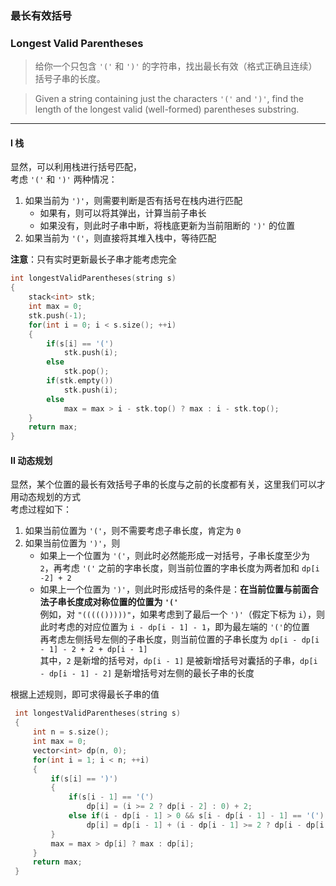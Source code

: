 ### 最长有效括号
### Longest Valid Parentheses

> 给你一个只包含 `'('` 和 `')'` 的字符串，找出最长有效（格式正确且连续）括号子串的长度。  

> Given a string containing just the characters `'('` and `')'`, find the length of the longest valid (well-formed) parentheses substring.  

----------

#### I 栈

显然，可以利用栈进行括号匹配，  
考虑 `'('` 和 `')'` 两种情况：  
1. 如果当前为 `')'`，则需要判断是否有括号在栈内进行匹配  
   - 如果有，则可以将其弹出，计算当前子串长  
   - 如果没有，则此时子串中断，将栈底更新为当前阻断的 `')'` 的位置  
2. 如果当前为 `'('`，则直接将其堆入栈中，等待匹配  

**注意**：只有实时更新最长子串才能考虑完全  

```cpp
int longestValidParentheses(string s) 
{
    stack<int> stk;
    int max = 0;
    stk.push(-1);
    for(int i = 0; i < s.size(); ++i)
    {
        if(s[i] == '(')
            stk.push(i);
        else
            stk.pop();
        if(stk.empty())
            stk.push(i);
        else
            max = max > i - stk.top() ? max : i - stk.top();
    }
    return max;
} 
```
#### II 动态规划

显然，某个位置的最长有效括号子串的长度与之前的长度都有关，这里我们可以才用动态规划的方式  
考虑过程如下：
1. 如果当前位置为 `'('`，则不需要考虑子串长度，肯定为 `0`  
2. 如果当前位置为 `')'`，则
   - 如果上一个位置为 `'('`，则此时必然能形成一对括号，子串长度至少为 `2`，再考虑 `'('` 之前的字串长度，则当前位置的字串长度为两者加和 `dp[i -2] + 2`  
   - 如果上一个位置为 `')'`，则此时形成括号的条件是：**在当前位置与前面合法子串长度成对称位置的位置为 `'('`**  
     例如，对 `"((((()))))"`，如果考虑到了最后一个 `')'`（假定下标为 `i`），则此时考虑的对应位置为 `i - dp[i - 1] - 1`，即为最左端的 `'('`的位置  
     再考虑左侧括号左侧的子串长度，则当前位置的子串长度为 `dp[i - dp[i - 1] - 2 + 2 + dp[i - 1]`  
     其中，`2` 是新增的括号对，`dp[i - 1]` 是被新增括号对囊括的子串，`dp[i - dp[i - 1] - 2]` 是新增括号对左侧的最长子串的长度  

根据上述规则，即可求得最长子串的值  

```cpp
 int longestValidParentheses(string s) 
 {
     int n = s.size();
     int max = 0;
     vector<int> dp(n, 0);
     for(int i = 1; i < n; ++i)
     {
         if(s[i] == ')')
         {
             if(s[i - 1] == '(')
                 dp[i] = (i >= 2 ? dp[i - 2] : 0) + 2;
             else if(i - dp[i - 1] > 0 && s[i - dp[i - 1] - 1] == '(')
                 dp[i] = dp[i - 1] + (i - dp[i - 1] >= 2 ? dp[i - dp[i - 1] - 2] : 0) + 2;
         }
         max = max > dp[i] ? max : dp[i];
     }
     return max;
 }
```
